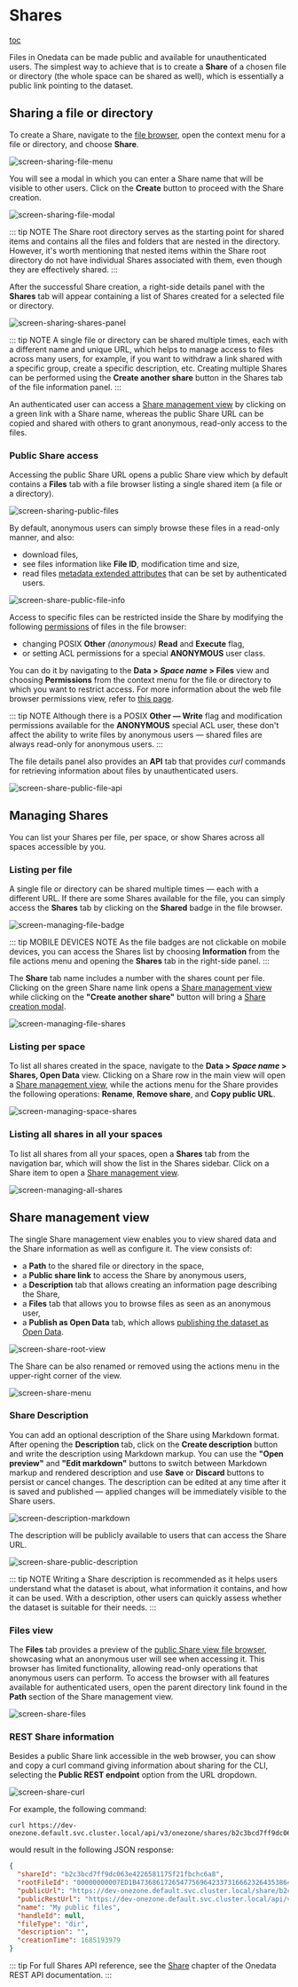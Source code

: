 # Shares

[toc][1]

Files in Onedata can be made public and available for unauthenticated users. The simplest
way to achieve that is to create a **Share** of a chosen file or directory (the whole
space can be shared as well), which is essentially a public link pointing to the dataset.

## Sharing a file or directory

To create a Share, navigate to the [file browser][], open the context
menu for a file or directory, and choose **Share**.

![screen-sharing-file-menu][]

You will see a modal in which you can enter a Share name that will be visible to other
users. Click on the **Create** button to proceed with the Share creation.

![screen-sharing-file-modal][]

::: tip NOTE
The Share root directory serves as the starting point for shared items and
contains all the files and folders that are nested in the directory. However, it's worth
mentioning that nested items within the Share root directory do not have individual Shares
associated with them, even though they are effectively shared.
:::

After the successful Share creation, a right-side details panel with the **Shares** tab
will appear containing a list of Shares created for a selected file or directory.

![screen-sharing-shares-panel][]

::: tip NOTE
A single file or directory can be shared multiple times, each with a different
name and unique URL, which helps to manage access to files across many users, for example,
if you want to withdraw a link shared with a specific group, create a specific description,
etc. Creating multiple Shares can be performed using the **Create another share** button in
the Shares tab of the file information panel.
:::

An authenticated user can access a [Share management view][] by
clicking on a green link with a Share name, whereas the public Share URL can be copied and
shared with others to grant anonymous, read-only access to the files.

### Public Share access

Accessing the public Share URL opens a public Share view which by default contains a
**Files** tab with a file browser listing a single shared item (a file or a directory).

![screen-sharing-public-files][]

By default, anonymous users can simply browse these files in a read-only manner, and also:

* download files,
* see files information like **File ID**, modification time and size,
* read files [metadata extended attributes][] that can be
  set by authenticated users.

![screen-share-public-file-info][]

Access to specific files can be restricted inside the Share by modifying the following
[permissions][] of files in the file browser:

* changing POSIX **Other** *(anonymous)* **Read** and **Execute** flag,
* or setting ACL permissions for a special **ANONYMOUS** user class.

You can do it by navigating to the **Data > *Space name* > Files** view and choosing
**Permissions** from the context menu for the file or directory to which you want to
restrict access. For more information about the web file browser permissions view, refer
to [this page][web-file-browser-permissions].

::: tip NOTE
Although there is a POSIX **Other — Write** flag and modification permissions
available for the **ANONYMOUS** special ACL user, these don't affect the ability to write
files by anonymous users — shared files are always read-only for anonymous users.
:::

The file details panel also provides an **API** tab that provides *curl* commands for
retrieving information about files by unauthenticated users.

![screen-share-public-file-api][]

## Managing Shares

You can list your Shares per file, per space, or show Shares across all spaces accessible
by you.

### Listing per file

A single file or directory can be shared multiple times — each with a different URL. If
there are some Shares available for the file, you can simply access the **Shares** tab by
clicking on the **Shared** badge in the file browser.

![screen-managing-file-badge][]

::: tip MOBILE DEVICES NOTE
As the file badges are not clickable on mobile devices, you can access the Shares list by
choosing **Information** from the file actions menu and opening the **Shares** tab in the
right-side panel.
:::

The **Share** tab name includes a number with the shares count per file. Clicking on the green Share
name link opens a [Share management view][] while clicking
on the **"Create another share"** button will bring a [Share creation modal][].

![screen-managing-file-shares][]

### Listing per space

To list all shares created in the space, navigate to the **Data > *Space name* > Shares, Open Data** view.
Clicking on a Share row in the main view will open a [Share management view][],
while the actions menu for the Share provides the following operations: **Rename**, **Remove share**, and
**Copy public URL**.

![screen-managing-space-shares][]

### Listing all shares in all your spaces

To list all shares from all your spaces, open a **Shares** tab from the navigation bar,
which will show the list in the Shares sidebar. Click on a Share item to open a [Share management view][].

![screen-managing-all-shares][]

## Share management view

The single Share management view enables you to view shared data and the Share information
as well as configure it. The view consists of:

* a **Path** to the shared file or directory in the space,
* a **Public share link** to access the Share by anonymous users,
* a **Description** tab that allows creating an information page describing the Share,
* a **Files** tab that allows you to browse files as seen as an anonymous user,
* a **Publish as Open Data** tab, which allows [publishing the dataset as Open Data][].

![screen-share-root-view][]

The Share can be also renamed or removed using the actions menu in the upper-right corner
of the view.

![screen-share-menu][]

### Share Description

You can add an optional description of the Share using Markdown format. After opening the
**Description** tab, click on the **Create description** button and write the description using
Markdown markup. You can use the **"Open preview"** and **"Edit markdown"** buttons to switch
between Markdown markup and rendered description and use **Save** or
**Discard** buttons to persist or cancel changes. The description can be edited at any
time after it is saved and published — applied changes will be immediately visible to the Share users.

![screen-description-markdown][]

The description will be publicly available to users that can access the Share URL.

![screen-share-public-description][]

::: tip NOTE
Writing a Share description is recommended as it helps users understand
what the dataset is about, what information it contains, and how it can be used. With a
description, other users can quickly assess whether the dataset is suitable for their
needs.
:::

### Files view

The **Files** tab provides a preview of the [public Share view file browser][],
showcasing what an anonymous user will see when accessing it. This browser has limited
functionality, allowing read-only operations that anonymous users can perform. To access
the browser with all features available for authenticated users, open the parent directory
link found in the **Path** section of the Share management view.

![screen-share-files][]

<!-- ### Open Data -->

### REST Share information

Besides a public Share link accessible in the web browser, you can show and copy a curl
command giving information about sharing for the CLI, selecting the **Public REST endpoint**
option from the URL dropdown.

![screen-share-curl][]

For example, the following command:

```shell
curl https://dev-onezone.default.svc.cluster.local/api/v3/onezone/shares/b2c3bcd7ff9dc063e4226581175f21fbchc6a8/public
```

would result in the following JSON response:

```json
{
  "shareId": "b2c3bcd7ff9dc063e4226581175f21fbchc6a8",
  "rootFileId": "00000000007ED1B4736861726547756964233731666232643538646166323835616664623339303265663331653131646538636864626137236133613138616463346137376464316236313039363862326138353735633431636830643762236232633362636437666639646330363365343232363538313137356632316662636863366138",
  "publicUrl": "https://dev-onezone.default.svc.cluster.local/share/b2c3bcd7ff9dc063e4226581175f21fbchc6a8",
  "publicRestUrl": "https://dev-onezone.default.svc.cluster.local/api/v3/onezone/shares/b2c3bcd7ff9dc063e4226581175f21fbchc6a8/public",
  "name": "My public files",
  "handleId": null,
  "fileType": "dir",
  "description": "",
  "creationTime": 1685193979
}
```

::: tip
For full Shares API reference, see the [Share][share-API] chapter of the Onedata REST API
documentation.
:::

<!-- references -->

[1]: <>

[file browser]: web-file-browser.md

[Share management view]: #share-management-view

[metadata extended attributes]: ./metadata.md#extended-attributes

[permissions]: ./data.md#data-access-control

[web-file-browser-permissions]: ./web-file-browser.md#permissions

[Share creation modal]: #sharing-a-file-or-directory

[publishing the dataset as Open Data]: ./open-data.md

[public Share view file browser]: #public-share-access

[share-API]: https://onedata.org/#/home/api/stable/onezone?anchor=tag/Share

[screen-sharing-file-menu]: ../../images/user-guide/shares/sharing-file-menu.png

[screen-sharing-file-modal]: ../../images/user-guide/shares/sharing-file-modal.png

[screen-sharing-shares-panel]: ../../images/user-guide/shares/sharing-shares-panel.png

[screen-sharing-public-files]: ../../images/user-guide/shares/sharing-public-files.png

[screen-share-public-file-info]: ../../images/user-guide/shares/share-public-file-info.png

[screen-share-public-file-api]: ../../images/user-guide/shares/share-public-file-api.png

[screen-managing-file-badge]: ../../images/user-guide/shares/managing-file-badge.png

[screen-managing-file-shares]: ../../images/user-guide/shares/managing-file-shares.png

[screen-managing-space-shares]: ../../images/user-guide/shares/managing-space-shares.png

[screen-managing-all-shares]: ../../images/user-guide/shares/managing-all-shares.png

[screen-share-root-view]: ../../images/user-guide/shares/share-root-view.png

[screen-share-menu]: ../../images/user-guide/shares/share-menu.png

[screen-description-markdown]: ../../images/user-guide/shares/share-description-markdown.png

[screen-share-public-description]: ../../images/user-guide/shares/share-public-description.png

[screen-share-files]: ../../images/user-guide/shares/share-files.png

[screen-share-curl]: ../../images/user-guide/shares/share-curl.png

